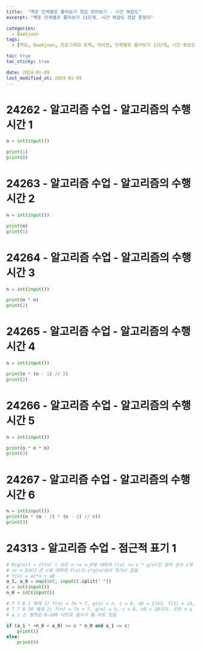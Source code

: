 ```yaml
---
title:  "백준 단계별로 풀어보기 정답 모아보기 - 시간 복잡도"
excerpt: "백준 단계별로 풀어보기 11단계, 시간 복잡도 정답 총정리"

categories:
  - Baekjoon
tags:
  - [백준, Baekjoon, 프로그래밍 문제, 파이썬, 단계별로 풀어보기 11단계, 시간 복잡도, O(n)]

toc: true
toc_sticky: true

date: 2024-01-09
last_modified_at: 2024-01-09
---
```


# 24262 - 알고리즘 수업 - 알고리즘의 수행 시간 1
```py
n = int(input())

print(1)
print(0)

```

# 24263 - 알고리즘 수업 - 알고리즘의 수행 시간 2
```py
n = int(input())

print(n)
print(1)

```

# 24264 - 알고리즘 수업 - 알고리즘의 수행 시간 3
```py
n = int(input())

print(n * n)
print(2)

```

# 24265 - 알고리즘 수업 - 알고리즘의 수행 시간 4
```py
n = int(input())

print(n * (n - 1) // 2)
print(2)

```

# 24266 - 알고리즘 수업 - 알고리즘의 수행 시간 5
```py
n = int(input())

print(n * n * n)
print(3)

```

# 24267 - 알고리즘 수업 - 알고리즘의 수행 시간 6
```py
n = int(input())
print((n * (n - 1) * (n - 2) // 6))
print(3)

```

# 24313 - 알고리즘 수업 - 점근적 표기 1 
```py
# O(g(n)) = {f(n) | 모든 n >= n_0에 대하여 f(n) <= c * g(n)인 양의 상수 c와 n_0이 존재함}
# >> n_0보다 큰 n에 대하여 f(n)이 c*g(n)보다 작거나 같음
# f(n) = a1*n + a0
a_1, a_0 = map(int, input().split(" "))
c = int(input())
n_0 = int(input())

# 7 7 8 1 예제 1) f(n) = 7n + 7, g(n) = n, c = 8, n0 = 1이다. f(1) = 14, c × g(1) = 8이므로 O(n) 정의를 만족하지 못한다.
# 7 7 8 10 예제 2) f(n) = 7n + 7, g(n) = n, c = 8, n0 = 10이다. 모든 n ≥ 10에 대하여 7n + 7 ≤ 8n 이므로 O(n) 정의를 만족한다.
# a_i 는 절댓값 0~100 이므로 음수가 될 수도 있음

if (a_1 * +n_0 + a_0) <= c * n_0 and a_1 <= c:
    print(1)
else:
    print(0)

```

